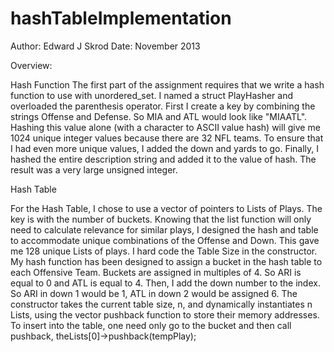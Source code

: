 hashTableImplementation
=======================


Author: Edward J Skrod
Date:  November 2013

Overview:

Hash Function
	The first part of the assignment requires that we write a hash function to use with unordered_set.  I named a struct PlayHasher and overloaded the parenthesis operator.   First I create a key by combining the strings Offense and Defense.   So MIA and ATL would look like "MIAATL".   Hashing this value alone (with a character to ASCII value hash) will give me 1024 unique integer values because there are 32 NFL teams.  To ensure that I had even more unique values, I added the down and yards to go.  Finally, I hashed the entire description string and added it to the value of hash.  The result was a very large unsigned integer.

Hash Table

For the Hash Table, I chose to use a vector of pointers to Lists of Plays.   The key is with the number of buckets.   Knowing that the list function will only need to calculate relevance for similar plays, I designed the hash and table to accommodate unique combinations of the Offense and Down.   This gave me 128 unique Lists of plays.   I hard code the Table Size in the constructor.  My hash function has been designed to assign a bucket in the hash table to each Offensive Team. Buckets are assigned in multiples of 4.  So  ARI is equal to 0 and ATL is equal to 4.   Then, I add the down number to the index.  So ARI in down 1 would be 1, ATL in down 2 would be assigned 6. The constructor takes the current table size, n, and dynamically instantiates n Lists, using the vector pushback function to store their memory addresses.  To insert into the table, one need only go to the bucket and then call pushback, theLists[0]->pushback(tempPlay);
